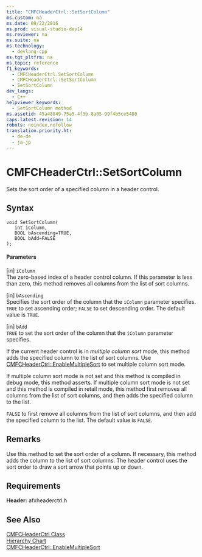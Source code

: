 ```yaml
---
title: "CMFCHeaderCtrl::SetSortColumn"
ms.custom: na
ms.date: 09/22/2016
ms.prod: visual-studio-dev14
ms.reviewer: na
ms.suite: na
ms.technology: 
  - devlang-cpp
ms.tgt_pltfrm: na
ms.topic: reference
f1_keywords: 
  - CMFCHeaderCtrl.SetSortColumn
  - CMFCHeaderCtrl::SetSortColumn
  - SetSortColumn
dev_langs: 
  - C++
helpviewer_keywords: 
  - SetSortColumn method
ms.assetid: 45a48849-75a5-4f3b-8a05-99f4b5ce5480
caps.latest.revision: 14
robots: noindex,nofollow
translation.priority.ht: 
  - de-de
  - ja-jp
---
```

# CMFCHeaderCtrl::SetSortColumn
Sets the sort order of a specified column in a header control.  
  
## Syntax  
  
```  
void SetSortColumn(  
   int iColumn,  
   BOOL bAscending=TRUE,  
   BOOL bAdd=FALSE   
);  
```  
  
#### Parameters  
 [in] `iColumn`  
 The zero-based index of a header control column. If this parameter is less than zero, this method removes all columns from the list of sort columns.  
  
 [in] `bAscending`  
 Specifies the sort order of the column that the `iColumn` parameter specifies. `TRUE` to set ascending order; `FALSE` to set descending order. The default value is `TRUE`.  
  
 [in] `bAdd`  
 `TRUE` to set the sort order of the column that the `iColumn` parameter specifies.  
  
 If the current header control is in *multiple column sort* mode, this method adds the specified column to the list of sort columns. Use [CMFCHeaderCtrl::EnableMultipleSort](../vs140/cmfcheaderctrl--enablemultiplesort.md) to set multiple column sort mode.  
  
 If multiple column sort mode is not set and this method is compiled in debug mode, this method asserts. If multiple column sort mode is not set and this method is compiled in retail mode, this method first removes all columns from the list of sort columns, and then adds the specified column to the list.  
  
 `FALSE` to first remove all columns from the list of sort columns, and then add the specified column to the list. The default value is `FALSE`.  
  
## Remarks  
 Use this method to set the sort order of a column. If necessary, this method adds the column to the list of sort columns. The header control uses the sort order to draw a sort arrow that points up or down.  
  
## Requirements  
 **Header:** afxheaderctrl.h  
  
## See Also  
 [CMFCHeaderCtrl Class](../vs140/cmfcheaderctrl-class.md)   
 [Hierarchy Chart](../vs140/hierarchy-chart.md)   
 [CMFCHeaderCtrl::EnableMultipleSort](../vs140/cmfcheaderctrl--enablemultiplesort.md)